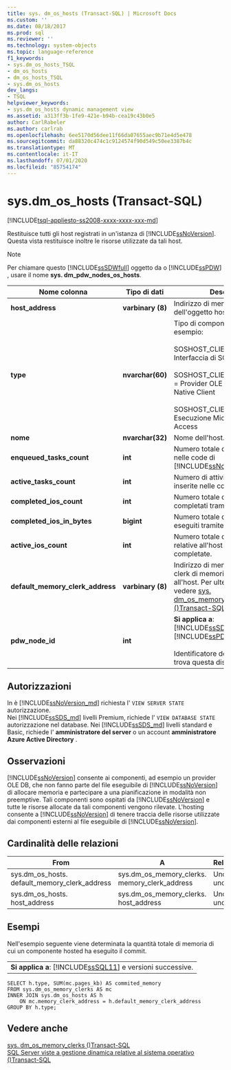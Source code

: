 ```yaml
---
title: sys. dm_os_hosts (Transact-SQL) | Microsoft Docs
ms.custom: ''
ms.date: 08/18/2017
ms.prod: sql
ms.reviewer: ''
ms.technology: system-objects
ms.topic: language-reference
f1_keywords:
- sys.dm_os_hosts_TSQL
- dm_os_hosts
- dm_os_hosts_TSQL
- sys.dm_os_hosts
dev_langs:
- TSQL
helpviewer_keywords:
- sys.dm_os_hosts dynamic management view
ms.assetid: a313ff3b-1fe9-421e-b94b-cea19c43b0e5
author: CarlRabeler
ms.author: carlrab
ms.openlocfilehash: 6ee5170d56dee11f66da07655aec9b71e4d5e478
ms.sourcegitcommit: da88320c474c1c9124574f90d549c50ee3387b4c
ms.translationtype: MT
ms.contentlocale: it-IT
ms.lasthandoff: 07/01/2020
ms.locfileid: "85754174"
---
```

# <a name="sysdm_os_hosts-transact-sql"></a>sys.dm_os_hosts (Transact-SQL)
[!INCLUDE[tsql-appliesto-ss2008-xxxx-xxxx-xxx-md](../../includes/applies-to-version/sqlserver.md)]

  Restituisce tutti gli host registrati in un'istanza di [!INCLUDE[ssNoVersion](../../includes/ssnoversion-md.md)]. Questa vista restituisce inoltre le risorse utilizzate da tali host.  
  
> [!NOTE]  
>  Per chiamare questo [!INCLUDE[ssSDWfull](../../includes/sssdwfull-md.md)] oggetto da o [!INCLUDE[ssPDW](../../includes/sspdw-md.md)] , usare il nome **sys. dm_pdw_nodes_os_hosts**.  
  
|Nome colonna|Tipo di dati|Descrizione|  
|-----------------|---------------|-----------------|  
|**host_address**|**varbinary (8)**|Indirizzo di memoria interna dell'oggetto host.|  
|**type**|**nvarchar(60)**|Tipo di componente hosted. Ad esempio:<br /><br /> SOSHOST_CLIENTID_SERVERSNI= Interfaccia di SQL Server Native<br /><br /> SOSHOST_CLIENTID_SQLOLEDB = Provider OLE DB di SQL Server Native Client<br /><br /> SOSHOST_CLIENTID_MSDART = Esecuzione Microsoft Data Access|  
|**nome**|**nvarchar(32)**|Nome dell'host.|  
|**enqueued_tasks_count**|**int**|Numero totale di attività inserite nelle code di [!INCLUDE[ssNoVersion](../../includes/ssnoversion-md.md)] dall'host.|  
|**active_tasks_count**|**int**|Numero di attività in esecuzione inserite nelle code dall'host.|  
|**completed_ios_count**|**int**|Numero totale di I/O eseguiti e completati tramite l'host.|  
|**completed_ios_in_bytes**|**bigint**|Numero totale di byte degli I/O eseguiti tramite l'host.|  
|**active_ios_count**|**int**|Numero totale di richieste di I/O relative all'host in attesa di essere completate.|  
|**default_memory_clerk_address**|**varbinary (8)**|Indirizzo di memoria dell'oggetto clerk di memoria associato all'host. Per ulteriori informazioni, vedere [sys. dm_os_memory_clerks &#40;&#41;Transact-SQL ](../../relational-databases/system-dynamic-management-views/sys-dm-os-memory-clerks-transact-sql.md).|  
|**pdw_node_id**|**int**|**Si applica a**: [!INCLUDE[ssSDWfull](../../includes/sssdwfull-md.md)] ,[!INCLUDE[ssPDW](../../includes/sspdw-md.md)]<br /><br /> Identificatore del nodo su cui si trova questa distribuzione.|  
  
## <a name="permissions"></a>Autorizzazioni

In è [!INCLUDE[ssNoVersion_md](../../includes/ssnoversion-md.md)] richiesta l' `VIEW SERVER STATE` autorizzazione.   
Nei [!INCLUDE[ssSDS_md](../../includes/sssds-md.md)] livelli Premium, richiede l' `VIEW DATABASE STATE` autorizzazione nel database. Nei [!INCLUDE[ssSDS_md](../../includes/sssds-md.md)] livelli standard e Basic, richiede l' **amministratore del server** o un account **amministratore Azure Active Directory** .   

## <a name="remarks"></a>Osservazioni  
 [!INCLUDE[ssNoVersion](../../includes/ssnoversion-md.md)] consente ai componenti, ad esempio un provider OLE DB, che non fanno parte del file eseguibile di [!INCLUDE[ssNoVersion](../../includes/ssnoversion-md.md)] di allocare memoria e partecipare a una pianificazione in modalità non preemptive. Tali componenti sono ospitati da [!INCLUDE[ssNoVersion](../../includes/ssnoversion-md.md)] e tutte le risorse allocate da tali componenti vengono rilevate. L'hosting consente a [!INCLUDE[ssNoVersion](../../includes/ssnoversion-md.md)] di tenere traccia delle risorse utilizzate dai componenti esterni al file eseguibile di [!INCLUDE[ssNoVersion](../../includes/ssnoversion-md.md)].  
  
## <a name="relationship-cardinalities"></a>Cardinalità delle relazioni  
  
|From|A|Relazione|  
|----------|--------|------------------|  
|sys.dm_os_hosts. default_memory_clerk_address|sys.dm_os_memory_clerks. memory_clerk_address|Uno-a-uno|  
|sys.dm_os_hosts. host_address|sys.dm_os_memory_clerks. host_address|Uno-a-uno|  
  
## <a name="examples"></a>Esempi  
 Nell'esempio seguente viene determinata la quantità totale di memoria di cui un componente hosted ha eseguito il commit.  
  
||  
|-|  
|**Si applica a**: [!INCLUDE[ssSQL11](../../includes/sssql11-md.md)] e versioni successive.|  
  
```  
SELECT h.type, SUM(mc.pages_kb) AS commited_memory  
FROM sys.dm_os_memory_clerks AS mc   
INNER JOIN sys.dm_os_hosts AS h   
    ON mc.memory_clerk_address = h.default_memory_clerk_address  
GROUP BY h.type;  
```  
  
## <a name="see-also"></a>Vedere anche  

 [sys. dm_os_memory_clerks &#40;&#41;Transact-SQL](../../relational-databases/system-dynamic-management-views/sys-dm-os-memory-clerks-transact-sql.md)   
 [SQL Server viste a gestione dinamica relative al sistema operativo &#40;&#41;Transact-SQL](../../relational-databases/system-dynamic-management-views/sql-server-operating-system-related-dynamic-management-views-transact-sql.md)  
  
  


